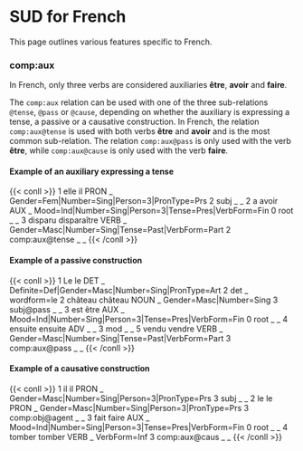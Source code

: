 # SUD for French

This page outlines various features specific to French.


### comp:aux
In French, only three verbs are considered auxiliaries **être**, **avoir** and **faire**.

The `comp:aux` relation can be used with one of the three sub-relations `@tense`, `@pass` or `@cause`, depending on whether the auxiliary is expressing a tense, a passive or a causative construction. In French, the relation `comp:aux@tense` is used with both verbs **être** and **avoir** and is the most common sub-relation. The relation `comp:aux@pass` is only used with the verb **être**, while `comp:aux@cause` is only used with the verb **faire**.


#### Example of an auxiliary expressing a tense
{{< conll >}}
1	elle	il	PRON	_	Gender=Fem|Number=Sing|Person=3|PronType=Prs	2	subj	_	_
2	a	avoir	AUX	_	Mood=Ind|Number=Sing|Person=3|Tense=Pres|VerbForm=Fin	0	root	_	_
3	disparu	disparaître	VERB	_	Gender=Masc|Number=Sing|Tense=Past|VerbForm=Part	2	comp:aux@tense	_	_
{{< /conll >}}

#### Example of a passive construction
{{< conll >}}
1	Le	le	DET	_	Definite=Def|Gender=Masc|Number=Sing|PronType=Art	2	det	_	wordform=le
2	château	château	NOUN	_	Gender=Masc|Number=Sing	3	subj@pass	_	_
3	est	être	AUX	_	Mood=Ind|Number=Sing|Person=3|Tense=Pres|VerbForm=Fin	0	root	_	_
4	ensuite	ensuite	ADV	_	_	3	mod	_	_
5	vendu	vendre	VERB	_	Gender=Masc|Number=Sing|Tense=Past|VerbForm=Part	3	comp:aux@pass	_	_
{{< /conll >}}

#### Example of a causative construction
{{< conll >}}
1	il	il	PRON	_	Gender=Masc|Number=Sing|Person=3|PronType=Prs	3	subj	_	_
2	le	le	PRON	_	Gender=Masc|Number=Sing|Person=3|PronType=Prs	3	comp:obj@agent	_	_
3	fait	faire	AUX	_	Mood=Ind|Number=Sing|Person=3|Tense=Pres|VerbForm=Fin	0	root	_	_
4	tomber	tomber	VERB	_	VerbForm=Inf	3	comp:aux@caus	_	_
{{< /conll >}}
